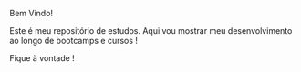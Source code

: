 Bem Vindo!

Este é meu repositório de estudos. Aqui vou mostrar meu desenvolvimento ao longo de bootcamps e cursos !

Fique à vontade !